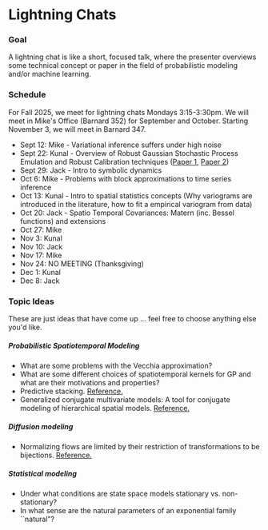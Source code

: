 # Lightning Chats

### Goal

A lightning chat is like a short, focused talk, where the presenter overviews some technical concept or paper in the field of probabilistic modeling and/or machine learning.

### Schedule 

For Fall 2025, we meet for lightning chats Mondays 3:15-3:30pm. We will meet in Mike's Office (Barnard 352) for September and October.  Starting November 3, we will meet in Barnard 347. 

+ Sept 12: Mike - Variational inference suffers under high noise
+ Sept 22: Kunal - Overview of Robust Gaussian Stochastic Process Emulation and Robust Calibration techniques ([Paper 1](https://projecteuclid.org/journals/annals-of-statistics/volume-46/issue-6A/Robust-Gaussian-stochastic-process-emulation/10.1214/17-AOS1648.pdf), [Paper 2](https://journal.r-project.org/articles/RJ-2023-085/))
+ Sept 29: Jack - Intro to symbolic dynamics
+ Oct 6: Mike - Problems with block approximations to time series inference
+ Oct 13: Kunal - Intro to spatial statistics concepts (Why variograms are introduced in the literature, how to fit a empirical variogram from data)
+ Oct 20: Jack - Spatio Temporal Covariances: Matern (inc. Bessel functions) and extensions
+ Oct 27: Mike
+ Nov 3: Kunal
+ Nov 10: Jack
+ Nov 17: Mike
+ Nov 24: NO MEETING (Thanksgiving)
+ Dec 1: Kunal
+ Dec 8: Jack

### Topic Ideas

These are just ideas that have come up ... feel free to choose anything else you'd like.

##### Probabilistic Spatiotemporal Modeling

+ What are some problems with the Vecchia approximation?
+ What are some different choices of spatiotemporal kernels for GP and what are their motivations and properties?
+ Predictive stacking. [Reference.](https://projecteuclid.org/journals/bayesian-analysis/volume-13/issue-3/Using-Stacking-to-Average-Bayesian-Predictive-Distributions-with-Discussion/10.1214/17-BA1091.pdf)
+ Generalized conjugate multivariate models: A tool for conjugate modeling of hierarchical spatial models. [Reference.](https://www.tandfonline.com/doi/pdf/10.1080/10618600.2024.2365728) 

##### Diffusion modeling
+  Normalizing flows are limited by their restriction of transformations to be bijections.  [Reference.](https://arxiv.org/abs/2002.06707)

##### Statistical modeling
+ Under what conditions are state space models stationary vs. non-stationary?
+ In what sense are the natural parameters of an exponential family ``natural"?

